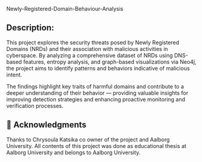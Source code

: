 Newly-Registered-Domain-Behaviour-Analysis

## Description:

This project explores the security threats posed by Newly Registered Domains (NRDs) and their association with malicious activities in cyberspace. By analyzing a comprehensive dataset of NRDs using DNS-based features, entropy analysis, and graph-based visualizations via Neo4j, the project aims to identify patterns and behaviors indicative of malicious intent.

The findings highlight key traits of harmful domains and contribute to a deeper understanding of their behavior — providing valuable insights for improving detection strategies and enhancing proactive monitoring and verification processes.

## 🙌 Acknowledgments
Thanks to Chrysoula Katsika co owner of the project and Aalborg University.
All contents of this project was done as educational thesis at Aalborg University and belongs to Aalborg University.
